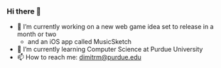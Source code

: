 ### Hi there 👋

- 🔭 I’m currently working on a new web game idea set to release in a month or two
    - and an iOS app called MusicSketch
- 🌱 I’m currently learning Computer Science at Purdue University
- 📫 How to reach me: dimitrm@purdue.edu

<!--
**MichaelDimi/MichaelDimi** is a ✨ _special_ ✨ repository because its `README.md` (this file) appears on your GitHub profile.

Here are some ideas to get you started:


- 👯 I’m looking to collaborate on ...
- 🤔 I’m looking for help with ...
- 💬 Ask me about ...
- 📫 How to reach me: ...
- 😄 Pronouns: ...
- ⚡ Fun fact: ...
-->
